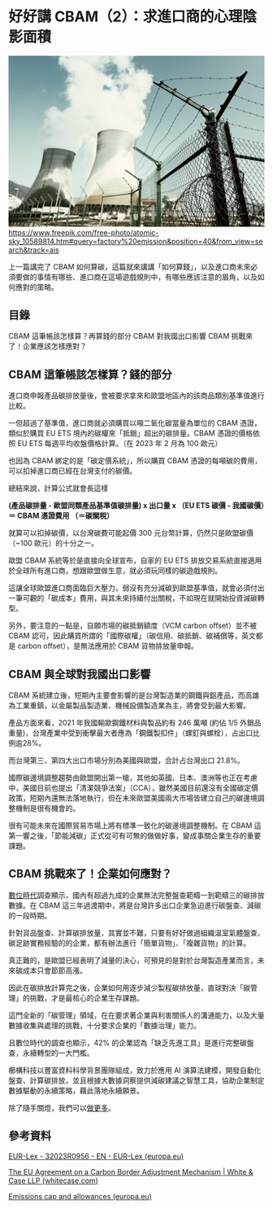 # 好好講 CBAM（2）：求進口商的心理陰影面積

![很有可能未來在國際貿易市場上將有標準一致化的碳邊境調整機制。在 CBAM 這第一響之後，「節能減碳」正式從可有可無的做做好事，變成事關企業生存的重要課題。](../005-Files/Pasted%20image%2020230716190726.png)
https://www.freepik.com/free-photo/atomic-sky_10589814.htm#query=factory%20emission&position=40&from_view=search&track=ais

上一篇講完了 CBAM 如何算碳，這篇就來講講「如何算錢」，以及進口商未來必須要做的事情有哪些、進口商在這場遊戲規則中，有哪些應該注意的眉角，以及如何應對的策略。

## 目錄

CBAM 這筆帳該怎樣算？再算錢的部分
CBAM 對我國出口影響
CBAM 挑戰來了！企業應該怎樣應對？

## CBAM 這筆帳該怎樣算？錢的部分

進口商申報產品碳排放量後，會被要求拿來和歐盟地區內的該商品類別基準值進行比較。

一但超過了基準值，進口商就必須購買以噸二氧化碳當量為單位的 CBAM 憑證，類似於購買 EU ETS 境內的碳權來「抵銷」超出的碳排量。CBAM 憑證的價格依照 EU ETS 每週平均收盤價格計算。（在 2023 年 2 月為 100 歐元）

也因為 CBAM 綁定的是「碳定價系統」，所以購買 CBAM 憑證的每噸碳的費用，可以扣掉進口商已經在台灣支付的碳價。

總結來說，計算公式就會長這樣

**(產品碳排量 - 歐盟同類產品基準值碳排量) x 出口量 x （EU ETS 碳價 - 我國碳價）＝ CBAM 憑證費用 （＝碳關稅）**

就算可以扣掉碳價，以台灣碳費可能起價 300 元台幣計算，仍然只是歐盟碳價（~100 歐元）的十分之一。

歐盟 CBAM 系統等於是直接向全球宣布，自家的 EU ETS 排放交易系統直接適用於全球所有進口商，想跟歐盟做生意，就必須玩同樣的碳遊戲規則。

這讓全球歐盟進口商面臨巨大壓力，弱沒有充分減碳到歐盟基準值，就會必須付出一筆可觀的「碳成本」費用，與其未來持續付出關稅，不如現在就開始投資減碳轉型。

另外，要注意的一點是，自願市場的碳抵銷額度（VCM carbon offset）並不被 CBAM 認可，因此購買所謂的「國際碳權」（碳信用、碳抵銷、碳補償等，英文都是 carbon offset），是無法應用於 CBAM 貨物排放量申報。

## CBAM 與全球對我國出口影響

CBAM 系統建立後，短期內主要會影響的是台灣製造業的鋼鐵與鋁產品，而高雄為工業重鎮，以金屬製品製造業、機械設備製造業為主，將會受到最大影響。

產品方面來看，2021 年我國輸歐鋼鐵材料與製品約有 246 萬噸 (約佔 1/5 外銷品重量)，台灣產業中受到衝擊最大者應為「鋼鐵製扣件」（螺釘與螺栓），占出口比例逾28%。

而台灣第三、第四大出口市場分別為美國與歐盟，合計占台灣出口 21.8%。

國際碳邊境調整趨勢由歐盟開出第一槍，其他如英國、日本、澳洲等也正在考慮中，美國目前也提出「清潔競爭法案」（CCA），雖然美國目前還沒有全國碳定價政策，短期內還無法落地執行，但在未來歐盟美國兩大市場皆建立自己的碳邊境調整機制是很有機會的。

很有可能未來在國際貿易市場上將有標準一致化的碳邊境調整機制。在 CBAM 這第一響之後，「節能減碳」正式從可有可無的做做好事，變成事關企業生存的重要課題。

## CBAM 挑戰來了！企業如何應對？

[數位時代](https://www.bnext.com.tw/article/68882/carbon-trans-data-corp-april)調查顯示，國內有超過九成的企業無法完整盤查範疇一到範疇三的碳排放數據。在 CBAM 這三年過渡期中，將是台灣許多出口企業急迫進行碳盤查、減碳的一段時期。

針對貨品盤查、計算碳排放量，其實並不難，只要有好好做過組織溫室氣體盤查、碳足跡實務經驗的的企業，都有辦法進行「簡單貨物」、「複雜貨物」的計算。

真正難的，是歐盟已經表明了減量的決心，可預見的是對於台灣製造產業而言，未來碳成本只會節節高漲。

因此在碳排放計算完之後，企業如何用逐步減少製程碳排放量，直球對決「碳管理」的挑戰，才是最核心的企業生存課題。

這門全新的「碳管理」領域，在在要求著企業與利害關係人的溝通能力，以及大量數據收集與處理的挑戰，十分要求企業的「數據治理」能力。

且數位時代的調查也顯示，42% 的企業認為「缺乏先進工具」是進行完整碳盤查，永續轉型的一大門檻。

櫛構科技以豐富資料科學背景團隊組成，致力於應用 AI 演算法建模，開發自動化盤查、計算碳排放，並且根據大數據洞察提供減碳建議之智慧工具，協助企業制定數據驅動的永續策略，藉此落地永續願景。

除了隨手關燈，我們可以[做更多](https://combogic.com/)。

## 參考資料

[EUR-Lex - 32023R0956 - EN - EUR-Lex (europa.eu)](https://eur-lex.europa.eu/eli/reg/2023/956/oj)

[The EU Agreement on a Carbon Border Adjustment Mechanism | White & Case LLP (whitecase.com)](https://www.whitecase.com/insight-alert/eu-agreement-carbon-border-adjustment-mechanism)

[Emissions cap and allowances (europa.eu)](https://climate.ec.europa.eu/eu-action/eu-emissions-trading-system-eu-ets/emissions-cap-and-allowances_en)